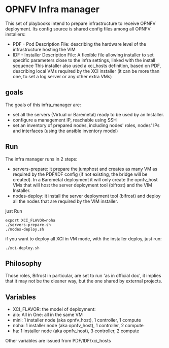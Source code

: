 OPNFV Infra manager
===================

This set of playbooks intend to prepare infrastructure to receive OPNFV
deployment. Its config source is shared config files among all OPNFV installers:
 - PDF - Pod Description File: describing the hardware level of the
   infrastructure hosting the VIM
 - IDF - Installer Description File: A flexible file allowing installer to
   set specific parameters close to the infra settings, linked with the install
   sequence
This installer also used a xci_hosts definition, based on PDF, describing local
VMs required by the XCI installer (it can be more than one, to set a log server
or any other extra VMs)

goals
-----

The goals of this infra_manager are:
  - set all the servers (Virtual or Baremetal) ready to be used by an Installer.
  - configure a management IP, reachable using SSH
  - set an inventory of prepared nodes, including nodes' roles, nodes' IPs
    and interfaces (using the ansible inventory model)

Run
---

The infra manager runs in 2 steps:
- servers-prepare: it prepare the jumphost and creates as many VM as required
  by the PDF/IDF config (if not existing, the bridge will be created).
  In a Baremetal deployment it will only create the opnfv_host VMs that will
  host the server deployment tool (bifrost) and the VIM Installer.
- nodes-deploy: it install the server deployment tool (bifrost) and deploy
  all the nodes that are required by the VIM installer.

just Run
```
export XCI_FLAVOR=noha
./servers-prepare.sh
./nodes-deploy.sh

```

if you want to deploy all XCI in VM mode, with the installer deploy, just run:

```
./xci-deploy.sh
```

Philosophy
----------

Those roles, Bifrost in particular, are set to run 'as in official doc', it
implies that it may not be the cleaner way, but the one shared by external
projects.

Variables
---------

* XCI_FLAVOR: the model of deployment:
 * aio: All in One: all in the same VM
 * mini: 1 installer node (aka opnfv_host), 1 controller, 1 compute
 * noha: 1 installer node (aka opnfv_host), 1 controller, 2 compute
 * ha: 1 installer node (aka opnfv_host), 3 controller, 2 compute

Other variables are issued from PDF/IDF/xci_hosts
